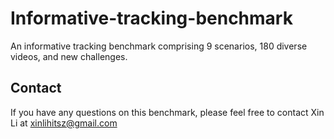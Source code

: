 # Informative-tracking-benchmark
An informative tracking benchmark comprising 9 scenarios, 180 diverse videos, and new challenges.



## Contact
If you have any questions on this benchmark, please feel free to contact Xin Li at xinlihitsz@gmail.com
